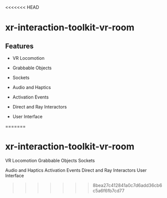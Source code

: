 <<<<<<< HEAD

# xr-interaction-toolkit-vr-room




## Features


- VR Locomotion
- Grabbable Objects
- Sockets

- Audio and Haptics
- Activation Events
- Direct and Ray Interactors
- User Interface


=======
# xr-interaction-toolkit-vr-room

VR Locomotion
Grabbable Objects
Sockets

Audio and Haptics
Activation Events
Direct and Ray Interactors
User Interface
>>>>>>> 8bea27c412841a0c7d6add36cb6c5a6f6fb7cd77
